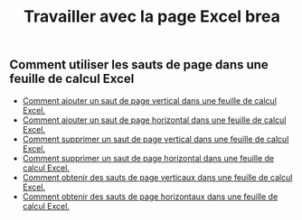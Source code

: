 ﻿---
title: Travailler avec la page Excel brea
second_title: Documen
linktitle: Saut de page
type: docs
url: /fr/working-with-pagebreaks/
aliases: [/working-with-pagebreaks/]
keywords: Get, add, delete, and update page break in an Excel worksheet
description: Aspose.Cells Cloud REST API prend en charge l'obtention, l'ajout, la suppression et la mise à jour des sauts de page dans une feuille de calcul Excel. Le SDK prend en charge différents langages de développement, notamment Android, C#, Go, Java, NodeJS, Perl, PHP, Python, Ruby et Swift.
weight: 100
kwords: Excel, Office Cloud, REST API, Tableur, PDF, CSV, Json, Markdown, Sauts de page
---
## Comment utiliser les sauts de page dans une feuille de calcul Excel

- [Comment ajouter un saut de page vertical dans une feuille de calcul Excel.](/cells/fr/page-breaks/add-vertical-page-break/)
- [Comment ajouter un saut de page horizontal dans une feuille de calcul Excel.](/cells/fr/page-breaks/add-horizontal-page-break/)
- [Comment supprimer un saut de page vertical dans une feuille de calcul Excel.](/cells/fr/page-breaks/delete-vertical-page-break/)
- [Comment supprimer un saut de page horizontal dans une feuille de calcul Excel.](/cells/fr/page-breaks/delete-vertical-page-break/)
- [Comment obtenir des sauts de page verticaux dans une feuille de calcul Excel.](/cells/fr/page-breaks/get-vertical-page-breaks/)
- [Comment obtenir des sauts de page horizontaux dans une feuille de calcul Excel.](/cells/fr/page-breaks/get-vertical-page-breaks/)
